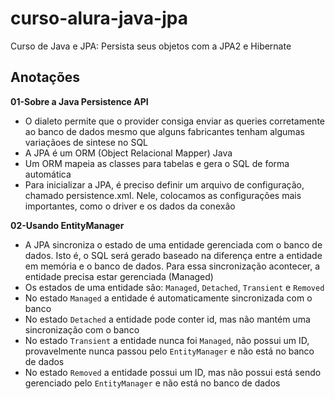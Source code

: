 # curso-alura-java-jpa

Curso de Java e JPA: Persista seus objetos com a JPA2 e Hibernate

## Anotações

**01-Sobre a Java Persistence API**
- O dialeto permite que o provider consiga enviar as queries corretamente ao banco de dados mesmo que alguns fabricantes tenham algumas variaçãoes de sintese no SQL
- A JPA é um ORM (Object Relacional Mapper) Java
- Um ORM mapeia as classes para tabelas e gera o SQL de forma automática
- Para inicializar a JPA, é preciso definir um arquivo de configuração, chamado persistence.xml. Nele, colocamos as configurações mais importantes, como o driver e os dados da conexão


**02-Usando EntityManager**
- A JPA sincroniza o estado de uma entidade gerenciada com o banco de dados. Isto é, o SQL será gerado baseado na diferença entre a entidade em memória e o banco de dados. Para essa sincronização acontecer, a entidade precisa estar gerenciada (Managed)
- Os estados de uma entidade são: `Managed`, `Detached`, `Transient` e `Removed`
- No estado `Managed` a entidade é automaticamente sincronizada com o banco
- No estado `Detached` a entidade pode conter id, mas não mantém uma sincronização com o banco
- No estado `Transient` a entidade nunca foi `Managed`, não possui um ID, provavelmente nunca passou pelo `EntityManager` e não está no banco de dados
- No estado `Removed` a entidade possui um ID, mas não possui está sendo gerenciado pelo `EntityManager` e não está no banco de dados

